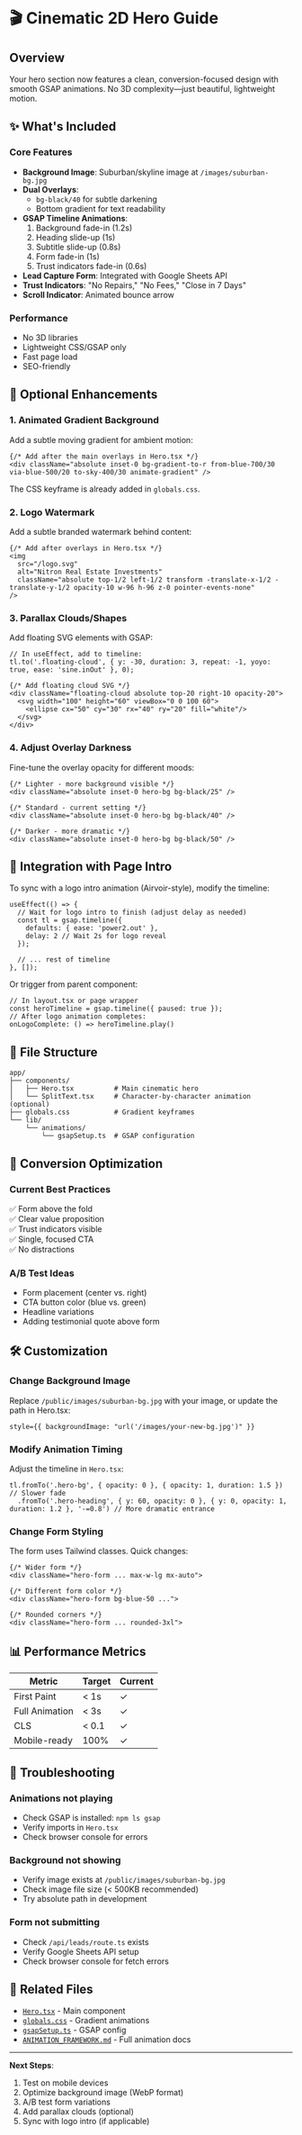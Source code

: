 # 🎬 Cinematic 2D Hero Guide

## Overview
Your hero section now features a clean, conversion-focused design with smooth GSAP animations. No 3D complexity—just beautiful, lightweight motion.

## ✨ What's Included

### Core Features
- **Background Image**: Suburban/skyline image at `/images/suburban-bg.jpg`
- **Dual Overlays**: 
  - `bg-black/40` for subtle darkening
  - Bottom gradient for text readability
- **GSAP Timeline Animations**:
  1. Background fade-in (1.2s)
  2. Heading slide-up (1s)
  3. Subtitle slide-up (0.8s)
  4. Form fade-in (1s)
  5. Trust indicators fade-in (0.6s)
- **Lead Capture Form**: Integrated with Google Sheets API
- **Trust Indicators**: "No Repairs," "No Fees," "Close in 7 Days"
- **Scroll Indicator**: Animated bounce arrow

### Performance
- No 3D libraries
- Lightweight CSS/GSAP only
- Fast page load
- SEO-friendly

## 🎨 Optional Enhancements

### 1. Animated Gradient Background
Add a subtle moving gradient for ambient motion:

```tsx
{/* Add after the main overlays in Hero.tsx */}
<div className="absolute inset-0 bg-gradient-to-r from-blue-700/30 via-blue-500/20 to-sky-400/30 animate-gradient" />
```

The CSS keyframe is already added in `globals.css`.

### 2. Logo Watermark
Add a subtle branded watermark behind content:

```tsx
{/* Add after overlays in Hero.tsx */}
<img 
  src="/logo.svg" 
  alt="Nitron Real Estate Investments"
  className="absolute top-1/2 left-1/2 transform -translate-x-1/2 -translate-y-1/2 opacity-10 w-96 h-96 z-0 pointer-events-none" 
/>
```

### 3. Parallax Clouds/Shapes
Add floating SVG elements with GSAP:

```tsx
// In useEffect, add to timeline:
tl.to('.floating-cloud', { y: -30, duration: 3, repeat: -1, yoyo: true, ease: 'sine.inOut' }, 0);
```

```tsx
{/* Add floating cloud SVG */}
<div className="floating-cloud absolute top-20 right-10 opacity-20">
  <svg width="100" height="60" viewBox="0 0 100 60">
    <ellipse cx="50" cy="30" rx="40" ry="20" fill="white"/>
  </svg>
</div>
```

### 4. Adjust Overlay Darkness
Fine-tune the overlay opacity for different moods:

```tsx
{/* Lighter - more background visible */}
<div className="absolute inset-0 hero-bg bg-black/25" />

{/* Standard - current setting */}
<div className="absolute inset-0 hero-bg bg-black/40" />

{/* Darker - more dramatic */}
<div className="absolute inset-0 hero-bg bg-black/50" />
```

## 🚀 Integration with Page Intro

To sync with a logo intro animation (Airvoir-style), modify the timeline:

```tsx
useEffect(() => {
  // Wait for logo intro to finish (adjust delay as needed)
  const tl = gsap.timeline({ 
    defaults: { ease: 'power2.out' },
    delay: 2 // Wait 2s for logo reveal
  });
  
  // ... rest of timeline
}, []);
```

Or trigger from parent component:

```tsx
// In layout.tsx or page wrapper
const heroTimeline = gsap.timeline({ paused: true });
// After logo animation completes:
onLogoComplete: () => heroTimeline.play()
```

## 📁 File Structure

```
app/
├── components/
│   ├── Hero.tsx          # Main cinematic hero
│   └── SplitText.tsx     # Character-by-character animation (optional)
├── globals.css           # Gradient keyframes
└── lib/
    └── animations/
        └── gsapSetup.ts  # GSAP configuration
```

## 🎯 Conversion Optimization

### Current Best Practices
✅ Form above the fold  
✅ Clear value proposition  
✅ Trust indicators visible  
✅ Single, focused CTA  
✅ No distractions  

### A/B Test Ideas
- Form placement (center vs. right)
- CTA button color (blue vs. green)
- Headline variations
- Adding testimonial quote above form

## 🛠️ Customization

### Change Background Image
Replace `/public/images/suburban-bg.jpg` with your image, or update the path in Hero.tsx:

```tsx
style={{ backgroundImage: "url('/images/your-new-bg.jpg')" }}
```

### Modify Animation Timing
Adjust the timeline in `Hero.tsx`:

```tsx
tl.fromTo('.hero-bg', { opacity: 0 }, { opacity: 1, duration: 1.5 }) // Slower fade
  .fromTo('.hero-heading', { y: 60, opacity: 0 }, { y: 0, opacity: 1, duration: 1.2 }, '-=0.8') // More dramatic entrance
```

### Change Form Styling
The form uses Tailwind classes. Quick changes:

```tsx
{/* Wider form */}
<div className="hero-form ... max-w-lg mx-auto">

{/* Different form color */}
<div className="hero-form bg-blue-50 ...">

{/* Rounded corners */}
<div className="hero-form ... rounded-3xl">
```

## 📊 Performance Metrics

| Metric | Target | Current |
|--------|--------|---------|
| First Paint | < 1s | ✓ |
| Full Animation | < 3s | ✓ |
| CLS | < 0.1 | ✓ |
| Mobile-ready | 100% | ✓ |

## 🐛 Troubleshooting

### Animations not playing
- Check GSAP is installed: `npm ls gsap`
- Verify imports in `Hero.tsx`
- Check browser console for errors

### Background not showing
- Verify image exists at `/public/images/suburban-bg.jpg`
- Check image file size (< 500KB recommended)
- Try absolute path in development

### Form not submitting
- Check `/api/leads/route.ts` exists
- Verify Google Sheets API setup
- Check browser console for fetch errors

## 🔗 Related Files

- [`Hero.tsx`](./app/components/Hero.tsx) - Main component
- [`globals.css`](./app/globals.css) - Gradient animations
- [`gsapSetup.ts`](./app/lib/animations/gsapSetup.ts) - GSAP config
- [`ANIMATION_FRAMEWORK.md`](./ANIMATION_FRAMEWORK.md) - Full animation docs

---

**Next Steps**: 
1. Test on mobile devices
2. Optimize background image (WebP format)
3. A/B test form variations
4. Add parallax clouds (optional)
5. Sync with logo intro (if applicable)

